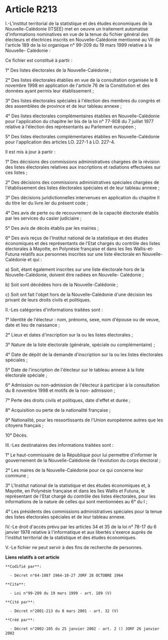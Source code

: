 # Article R213

I.-L'institut territorial de la statistique et des études économiques de la Nouvelle-Calédonie (ITSEE) met en oeuvre un
traitement automatisé d'informations nominatives en vue de la tenue du fichier général des électeurs et électrices inscrits
en Nouvelle-Calédonie mentionné au VII de l'article 189 de la loi organique n° 99-209 du 19 mars 1999 relative à la Nouvelle-
Calédonie : 

Ce fichier est constitué à partir : 

1° Des listes électorales de la Nouvelle-Calédonie ; 

2° Des listes électorales établies en vue de la consultation organisée le 8 novembre 1998 en application de l'article 76 de
la Constitution et des données ayant permis leur établissement ; 

3° Des listes électorales spéciales à l'élection des membres du congrès et des assemblées de province et de leur tableau
annexe ; 

4° Des listes électorales complémentaires établies en Nouvelle-Calédonie pour l'application du chapitre Ier bis de la loi n°
77-808 du 7 juillet 1977 relative à l'élection des représentants au Parlement européen ; 

5° Des listes électorales complémentaires établies en Nouvelle-Calédonie pour l'application des articles LO. 227-1 à LO.
227-4. 

Il est mis à jour à partir : 

1° Des décisions des commissions administratives chargées de la révision des listes électorales relatives aux inscriptions et
radiations effectuées sur ces listes ; 

2° Des décisions des commissions administratives spéciales chargées de l'établissement des listes électorales spéciales et de
leur tableau annexe ; 

3° Des décisions juridictionnelles intervenues en application du chapitre II du titre Ier du livre Ier du présent code ; 

4° Des avis de perte ou de recouvrement de la capacité électorale établis par les services du casier judiciaire ; 

5° Des avis de décès établis par les mairies ; 

6° Des avis reçus de l'Institut national de la statistique et des études économiques et des représentants de l'Etat chargés
du contrôle des listes électorales à Mayotte, en Polynésie française et dans les îles Wallis-et-Futuna relatifs aux personnes
inscrites sur une liste électorale en Nouvelle-Calédonie et qui : 

a) Soit, étant également inscrites sur une liste électorale hors de la Nouvelle-Calédonie, doivent être radiées en Nouvelle-
Calédonie ; 

b) Soit sont décédées hors de la Nouvelle-Calédonie ; 

c) Soit ont fait l'objet hors de la Nouvelle-Calédonie d'une décision les privant de leurs droits civils et politiques. 

II.-Les catégories d'informations traitées sont : 

1° Identité de l'électeur : nom, prénoms, sexe, nom d'épouse ou de veuve, date et lieu de naissance ; 

2° Lieux et dates d'inscription sur la ou les listes électorales ; 

3° Nature de la liste électorale (générale, spéciale ou complémentaire) ; 

4° Date de dépôt de la demande d'inscription sur la ou les listes électorales spéciales ; 

5° Date de l'inscription de l'électeur sur le tableau annexe à la liste électorale spéciale ; 

6° Admission ou non-admission de l'électeur à participer à la consultation du 8 novembre 1998 et motifs de la non-
admission ; 

7° Perte des droits civils et politiques, date d'effet et durée ; 

8° Acquisition ou perte de la nationalité française ; 

9° Nationalité, pour les ressortissants de l'Union européenne autres que les citoyens français ; 

10° Décès. 

III.-Les destinataires des informations traitées sont : 

1° Le haut-commissaire de la République pour lui permettre d'informer le gouvernement de la Nouvelle-Calédonie de l'évolution
du corps électoral ; 

2° Les maires de la Nouvelle-Calédonie pour ce qui concerne leur commune ; 

3° L'Institut national de la statistique et des études économiques et, à Mayotte, en Polynésie française et dans les îles
Wallis et Futuna, le représentant de l'Etat chargé du contrôle des listes électorales, pour les informations de la nature de
celles qui sont mentionnées au 6° du I ; 

4° Les présidents des commissions administratives spéciales pour la tenue des listes électorales spéciales et de leur tableau
annexe. 

IV.-Le droit d'accès prévu par les articles 34 et 35 de la loi n° 78-17 du 6 janvier 1978 relative à l'informatique et aux
libertés s'exerce auprès de l'institut territorial de la statistique et des études économiques. 

V.-Le fichier ne peut servir à des fins de recherche de personnes.

**Liens relatifs à cet article**

	**Codifié par**:

	  - Décret n°64-1087 1964-10-27 JORF 28 OCTOBRE 1964

	**Cite**:

	  - Loi n°99-209 du 19 mars 1999 - art. 189 (V)

	**Cité par**:

	  - Décret n°2001-213 du 8 mars 2001 - art. 32 (V)

	**Créé par**:

	  - Décret n°2002-105 du 25 janvier 2002 - art. 2 () JORF 26 janvier 2002
